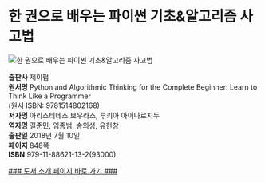   

# 한 권으로 배우는 파이썬 기초&알고리즘 사고법
![한 권으로 배우는 파이썬 기초&알고리즘 사고법](http://image.kyobobook.co.kr/images/book/xlarge/132/x9791188621132.jpg)


**출판사** 제이펍  
**원서명** Python and Algorithmic Thinking for the Complete Beginner: Learn to Think Like a Programmer   
(원서 ISBN: 9781514802168)  
**저자명** 아리스티데스 보우라스, 루키아 아이나로지두   
**역자명** 길준민, 임종범, 송의성, 유헌창  
**출판일** 2018년 7월 10일   
**페이지** 848쪽  
**ISBN**  979-11-88621-13-2(93000)  



[### 도서 소개 페이지 바로 가기 ###](http://jpub.tistory.com/817?category=208491)
